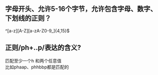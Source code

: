 ## 字母开头、允许5-16个字节，允许包含字母、数字、下划线的正则？
^[a-z][A-Z][a-zA-Z0-9_]{4,15}$
## 正则/ph+..p/表达的含义?
匹配至少一个h 和两个任意值  
比如phaap、phhbbp都是匹配的
